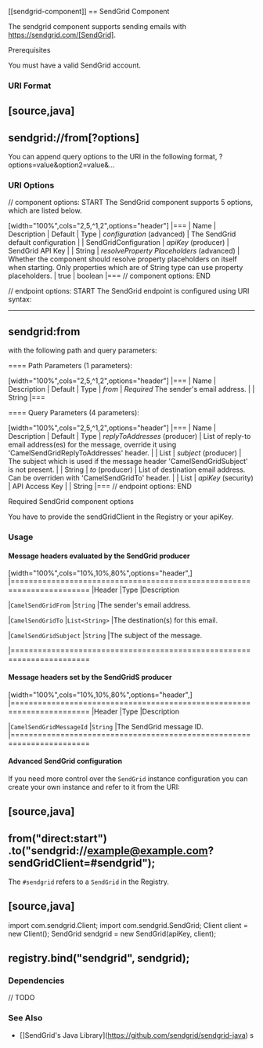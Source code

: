 [[sendgrid-component]]
== SendGrid Component

The sendgrid component supports sending emails with
https://sendgrid.com/[SendGrid].

Prerequisites

You must have a valid SendGrid account.

### URI Format

[source,java]
------------------------
sendgrid://from[?options]
------------------------

You can append query options to the URI in the following format,
?options=value&option2=value&...

### URI Options

// component options: START
The SendGrid component supports 5 options, which are listed below.

[width="100%",cols="2,5,^1,2",options="header"]
|===
| Name | Description | Default | Type
| *configuration* (advanced) | The SendGrid default configuration |  | SendGridConfiguration
| *apiKey* (producer) | SendGrid API Key |  | String
| *resolveProperty Placeholders* (advanced) | Whether the component should resolve property placeholders on itself when starting. Only properties which are of String type can use property placeholders. | true | boolean
|===
// component options: END

// endpoint options: START
The SendGrid endpoint is configured using URI syntax:

----
sendgrid:from
----

with the following path and query parameters:

==== Path Parameters (1 parameters):


[width="100%",cols="2,5,^1,2",options="header"]
|===
| Name | Description | Default | Type
| *from* | *Required* The sender's email address. |  | String
|===


==== Query Parameters (4 parameters):

[width="100%",cols="2,5,^1,2",options="header"]
|===
| Name | Description | Default | Type
| *replyToAddresses* (producer) | List of reply-to email address(es) for the message, override it using 'CamelSendGridReplyToAddresses' header. |  | List
| *subject* (producer) | The subject which is used if the message header 'CamelSendGridSubject' is not present. |  | String
| *to* (producer) | List of destination email address. Can be overriden with 'CamelSendGridTo' header. |  | List
| *apiKey* (security) | API Access Key |  | String
|===
// endpoint options: END

Required SendGrid component options

You have to provide the sendGridClient in the
Registry or your apiKey.

### Usage

#### Message headers evaluated by the SendGrid producer

[width="100%",cols="10%,10%,80%",options="header",]
|=======================================================================
|Header |Type |Description

|`CamelSendGridFrom` |`String` |The sender's email address.

|`CamelSendGridTo` |`List<String>` |The destination(s) for this email.

|`CamelSendGridSubject` |`String` |The subject of the message.

|=======================================================================

#### Message headers set by the SendGridS producer

[width="100%",cols="10%,10%,80%",options="header",]
|=======================================================================
|Header |Type |Description

|`CamelSendGridMessageId` |`String` |The SendGrid message ID.
|=======================================================================

#### Advanced SendGrid configuration

If you need more control over the `SendGrid` instance
configuration you can create your own instance and refer to it from the
URI:

[source,java]
-------------------------------------------------------------
from("direct:start")
.to("sendgrid://example@example.com?sendGridClient=#sendgrid");
-------------------------------------------------------------

The `#sendgrid` refers to a `SendGrid` in the
Registry.

[source,java]
----------------------------------------------------------------------------------------------------------
import com.sendgrid.Client;
import com.sendgrid.SendGrid;
Client client = new Client();
SendGrid sendgrid = new SendGrid(apiKey, client);

registry.bind("sendgrid", sendgrid);
----------------------------------------------------------------------------------------------------------

### Dependencies

// TODO

### See Also

* []SendGrid's Java Library](https://github.com/sendgrid/sendgrid-java)
s